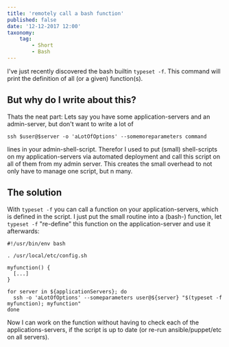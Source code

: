 ```yaml
---
title: 'remotely call a bash function'
published: false
date: '12-12-2017 12:00'
taxonomy:
    tag:
        - Short
        - Bash
---
```


I've just recently discovered the bash builtin `typeset -f`. This command will print the definition of all (or a given) function(s).

## But why do I write about this?
Thats the neat part: Lets say you have some application-servers and an admin-server, but don't want to write a lot of

```
ssh $user@$server -o 'aLotOfOptions' --somemoreparameters command
```

lines in your admin-shell-script. Therefor I used to put (small) shell-scripts on my application-servers via automated deployment and call this script on all of them from my admin server. This creates the small overhead to not only have to manage one script, but n many.

## The solution
With `typeset -f` you can call a function on your application-servers, which is defined in the script. I just put the small routine into a (bash-) function, let `typeset -f` "re-define" this function on the application-server and use it afterwards:

```
#!/usr/bin/env bash

. /usr/local/etc/config.sh

myfunction() {
  [...]
}

for server in ${applicationServers}; do
  ssh -o 'aLotOfOptions' --someparameters user@${server} "$(typeset -f myfunction); myfunction"
done
```

Now I can work on the function without having to check each of the applications-servers, if the script is up to date (or re-run ansible/puppet/etc on all servers).